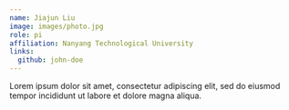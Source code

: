 ```yaml
---
name: Jiajun Liu
image: images/photo.jpg
role: pi
affiliation: Nanyang Technological University
links:
  github: john-doe
---
```


Lorem ipsum dolor sit amet, consectetur adipiscing elit, sed do eiusmod tempor incididunt ut labore et dolore magna aliqua.
